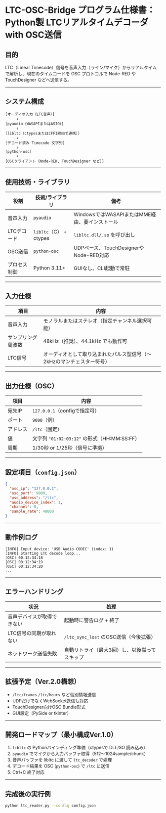 # LTC-OSC-Bridge プログラム仕様書：Python製 LTCリアルタイムデコーダ with OSC送信

## 目的

LTC（Linear Timecode）信号を音声入力（ライン/マイク）からリアルタイムで解析し、現在のタイムコードを OSC プロトコルで Node-RED や TouchDesigner などへ送信する。

---

## システム構成

```
[オーディオ入力（LTC音声）]
     ↓
[pyaudio（WASAPIまたはASIO）]
     ↓
[libltc（ctypesまたはCFFI経由で連携）]
     ↓
[デコード済み Timecode 文字列]
     ↓
[python-osc]
     ↓
[OSCクライアント（Node-RED, TouchDesigner など）]
```

---

## 使用技術・ライブラリ

| 役割      | 技術/ライブラリ             | 備考                              |
| ------- | -------------------- | ------------------------------- |
| 音声入力    | `pyaudio`            | WindowsではWASAPIまたはMME経由、要インストール |
| LTCデコード | `libltc`（C） + ctypes | `libltc.dll/.so` を呼び出し          |
| OSC送信   | `python-osc`         | UDPベース、TouchDesignerやNode-RED対応 |
| プロセス制御  | Python 3.11+         | GUIなし、CLI起動で常駐                  |

---

## 入力仕様

| 項目        | 内容                                    |
| --------- | ------------------------------------- |
| 音声入力      | モノラルまたはステレオ（指定チャンネル選択可能）              |
| サンプリング周波数 | 48kHz（推奨）、44.1kHz でも動作可               |
| LTC信号     | オーディオとして取り込まれたパルス型信号（〜2kHzのマンチェスター符号） |

---

## 出力仕様（OSC）

| 項目   | 内容                                      |
| ---- | --------------------------------------- |
| 宛先IP | `127.0.0.1`（configで指定可）                 |
| ポート  | `9000`（例）                               |
| アドレス | `/ltc`（固定）                              |
| 値    | 文字列 `"01:02:03:12"` の形式（HH\:MM\:SS\:FF） |
| 周期   | 1/30秒 or 1/25秒（信号に準拠）                   |

---

## 設定項目（`config.json`）

```json
{
  "osc_ip": "127.0.0.1",
  "osc_port": 9000,
  "osc_address": "/ltc",
  "audio_device_index": 1,
  "channel": 0,
  "sample_rate": 48000
}
```

---

## 動作例ログ

```
[INFO] Input device: 'USB Audio CODEC' (index: 1)
[INFO] Starting LTC decode loop...
[OSC] 00:12:34:18
[OSC] 00:12:34:19
[OSC] 00:12:34:20
...
```

---

## エラーハンドリング

| 状況            | 処理                            |
| ------------- | ----------------------------- |
| 音声デバイスが取得できない | 起動時に警告ログ + 終了                 |
| LTC信号の同期が取れない | `/ltc_sync_lost` のOSC送信（今後拡張） |
| ネットワーク送信失敗    | 自動リトライ（最大3回）し、以後黙ってスキップ       |

---

## 拡張予定（Ver.2.0構想）

* `/ltc/frames` `/ltc/hours` など個別情報送信
* UDPだけでなくWebSocket送信も対応
* TouchDesigner向けOSC Bundle形式
* GUI設定（PySide or tkinter）

---

## 開発ロードマップ（最小構成Ver.1.0）

1. `libltc` の Pythonバインディング準備（ctypesで DLL/SO 読み込み）
2. `pyaudio` でマイクから入力バッファ取得（512〜1024sample/chunk）
3. 音声バッファを libltc に渡して `ltc_decoder` で処理
4. デコード結果を OSC (`python-osc`) で `/ltc` に送信
5. Ctrl+C 終了対応

---

## 完成後の実行例

```bash
python ltc_reader.py --config config.json
```
